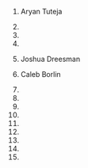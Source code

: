 1) Aryan Tuteja

2)

3)

4)

5) Joshua Dreesman

6) Caleb Borlin

7)

8)

9)

10)

11)

12)

13)

14)

15)

